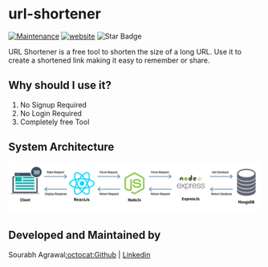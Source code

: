 # url-shortener
[![Maintenance](https://img.shields.io/badge/Maintained%3F-yes-green.svg)](https://GitHub.com/Naereen/StrapDown.js/graphs/commit-activity)
<a href="https://sourabhagrawal23.github.io/url-shortener-client/"><img src="https://img.shields.io/static/v1?label=&labelColor=505050&message=website&color=%230076D6&style=flat&logo=google-chrome&logoColor=%230076D6" alt="website"/></a>
<img src="https://img.shields.io/static/v1?label=%F0%9F%8C%9F&message=If%20Useful&style=style=flat&color=BC4E99" alt="Star Badge"/>


URL Shortener is a free tool to shorten the size of a long URL. Use it to create a shortened link making it easy to remember or share.

## Why should I use it?
1. No Signup Required
2. No Login Required
3. Completely free Tool

## System Architecture
<img src="https://github.com/sourabhagrawal23/url-shortener/blob/master/Screenshots/Shortener.png"/>

## Developed and Maintained by

Sourabh Agrawal[:octocat:Github](http://github.com/sourabhagrawal23) | [Linkedin](https://www.linkedin.com/in/sourabhkhs/)

